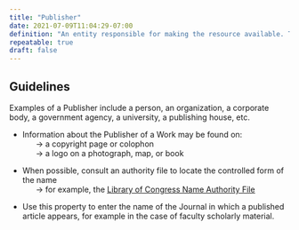 ```yaml
---
title: "Publisher"
date: 2021-07-09T11:04:29-07:00
definition: "An entity responsible for making the resource available. The publisher of the original work."
repeatable: true
draft: false
---
```


## Guidelines

Examples of a Publisher include a person, an organization, a corporate body, a government agency, a university, a publishing house, etc.

- Information about the Publisher of a Work may be found on: \
&nbsp;&nbsp;&nbsp;&nbsp;&nbsp;&nbsp;&rarr; a copyright page or colophon \
&nbsp;&nbsp;&nbsp;&nbsp;&nbsp;&nbsp;&rarr; a logo on a photograph, map, or book

- When possible, consult an authority file to locate the controlled form of the name \
&nbsp;&nbsp;&nbsp;&nbsp;&nbsp;&nbsp;&rarr; for example, the <u>[Library of Congress Name Authority File](https://authorities.loc.gov/)</u>

- Use this property to enter the name of the Journal in which a published article appears, for example in the case of faculty scholarly material.
